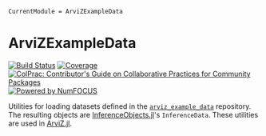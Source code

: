```@meta
CurrentModule = ArviZExampleData
```

# ArviZExampleData

[![Build Status](https://github.com/arviz-devs/ArviZExampleData.jl/actions/workflows/CI.yml/badge.svg?branch=main)](https://github.com/arviz-devs/ArviZExampleData.jl/actions/workflows/CI.yml?query=branch%3Amain)
[![Coverage](https://codecov.io/gh/arviz-devs/ArviZExampleData.jl/branch/main/graph/badge.svg)](https://codecov.io/gh/arviz-devs/ArviZExampleData.jl)
[![ColPrac: Contributor's Guide on Collaborative Practices for Community Packages](https://img.shields.io/badge/ColPrac-Contributor's%20Guide-blueviolet)](https://github.com/SciML/ColPrac)
[![Powered by NumFOCUS](https://img.shields.io/badge/powered%20by-NumFOCUS-orange.svg?style=flat&colorA=E1523D&colorB=007D8A)](https://numfocus.org)

Utilities for loading datasets defined in the [`arviz_example_data`](https://github.com/arviz-devs/arviz_example_data) repository.
The resulting objects are [InferenceObjects.jl](https://github.com/arviz-devs/InferenceObjects.jl)'s `InferenceData`. 
These utilities are used in [ArviZ.jl](https://github.com/arviz-devs/ArviZ.jl).
